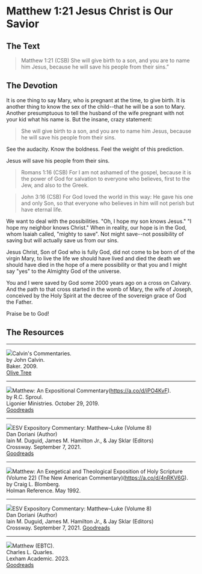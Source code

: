 # Matthew 1:21 Jesus Christ is Our Savior

## The Text

>Matthew 1:21 (CSB) She will give birth to a son, and you are to name him Jesus, because he will save his people from their sins.”

## The Devotion

It is one thing to say Mary, who is pregnant at the time, to give birth. It is another thing to know the sex of the child--that he will be a son to Mary. Another presumptuous to tell the husband of the wife pregnant with not your kid what his name is. But the insane, crazy statement:

>She will give birth to a son, and you are to name him Jesus, because he will save his people from their sins.

See the audacity. Know the boldness. Feel the weight of this prediction.

Jesus will save his people from their sins.

>Romans 1:16 (CSB) For I am not ashamed of the gospel, because it is the power of God for salvation to everyone who believes, first to the Jew, and also to the Greek.

>John 3:16 (CSB) For God loved the world in this way: He gave his one and only Son, so that everyone who believes in him will not perish but have eternal life.

We want to deal with the possibilities. "Oh, I hope my son knows Jesus." "I hope my neighbor knows Christ." When in reality, our hope is in the God, whom Isaiah called, "mighty to save". Not might save--not possibility of saving but will actually save us from our sins.

Jesus Christ, Son of God who is fully God, did not come to be born of of the virgin Mary, to live the life we should have lived and died the death we should have died in the hope of a mere possibility or that you and I might say "yes" to the Almighty God of the universe.

You and I were saved by God some 2000 years ago on a cross on Calvary. And the path to that cross started in the womb of Mary, the wife of Joseph, conceived by the Holy Spirit at the decree of the sovereign grace of God the Father.

Praise be to God!

## The Resources

<hr style="clear:both;">

<img src="/images/commentary-calvin-set-portrait.jpg">Calvin's Commentaries.  
by John Calvin.  
Baker. 2009.  
[Olive Tree](https://www.olivetree.com/store/product.php?productid=17517)

<hr style="clear:both;">

<img src="/images/commentary-matthew-sproul.jpg">Matthew: An Expositional Commentary(https://a.co/d/iPO4KvF).  
by R.C. Sproul.  
Ligonier Ministries. October 29, 2019.  
[Goodreads](https://www.goodreads.com/book/show/14453116-matthew?ac=1&from_search=true&qid=1gLpP1i9jq&rank=1)

<hr style="clear:both;">

<img src="/images/commentary-esv-expository-set.jpg">ESV Expository Commentary: Matthew–Luke (Volume 8)  
Dan Doriani (Author)  
Iain M. Duguid, James M. Hamilton Jr., & Jay Sklar (Editors)  
Crossway. September 7, 2021.  
[Goodreads](https://www.goodreads.com/book/show/50611048-esv-expository-commentary-volume-8?ac=1&from_search=true&qid=KXgplk0Joa&rank=1)

<hr style="clear:both;">

<img src="/images/commentary-matthew-nac-blomberg.jpg">Matthew: An Exegetical and Theological Exposition of Holy Scripture (Volume 22) (The New American Commentary)(https://a.co/d/4nRKV6G).  
by Craig L. Blomberg.  
Holman Reference. May 1992.

<hr style="clear:both;">

<img src="/images/commentary-matthew-luke-esv.jpg">ESV Expository Commentary: Matthew–Luke (Volume 8)  
Dan Doriani (Author)  
Iain M. Duguid, James M. Hamilton Jr., & Jay Sklar (Editors)  
Crossway. September 7, 2021.
[Goodreads](https://www.goodreads.com/book/show/50611048-esv-expository-commentary-volume-8?from_search=true&from_srp=true&qid=FBpWi6R83q&rank=1)

<hr style="clear:both;">

<img src="/images/commentary-matthew-ebtc-quarles.jpg
">Matthew (EBTC).  
Charles L. Quarles.  
Lexham Academic. 2023.  
[Goodreads](https://www.goodreads.com/book/show/62157376-matthew?from_search=true&from_srp=true&qid=dbeLIqrV0q&rank=4)
